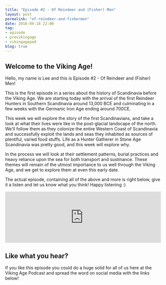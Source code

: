 ```yaml
---
title: "Episode #2 - Of Reindeer and (Fisher) Men"
layout: post
permalink: "of-reindeer-and-fishermen"
date: 2016-04-18 22:00
tag:
- episode
- previkingage
- vikingagepod
blog: true
---
```


## Welcome to the Viking Age!

Hello, my name is Lee and this is Episode #2 - Of Reindeer and (Fisher) Men!

This is the first episode in a series about the history of Scandinavia before the Viking Age. We are starting
today with the arrival of the first Reindeer Hunters in Southern Scandinavia around 13,000 BCE and culminating in a few weeks with the Germanic Iron Age ending around 700CE.

This week we will explore the story of the first Scandinavians, and take a look at what their lives were like in the post-glacial landscape of the north. We'll follow them as they colonize the entire Western Coast of Scandinavia and successfully exploit the lands and seas they inhabited as sources of plentiful, varied food stuffs. Life as a Hunter Gatherer in Stone Age Scandinavia was pretty good, and this week will explore why.

In the process we will look at their settlement patterns, burial practices and heavy reliance upon the sea for both transport and sustinance. These themes will remain of the utmost importance to us well through the Viking Age, and we get to explore them at even this early date.

The actual episode, containing all of the above and more is right below, give it a listen and let us know what you think! Happy listening :)

<iframe width="100%" height="166" scrolling="no" frameborder="no" src="https://w.soundcloud.com/player/?url=https%3A//api.soundcloud.com/tracks/259761131&amp;color=ff5500&amp;auto_play=false&amp;hide_related=false&amp;show_comments=true&amp;show_user=true&amp;show_reposts=false"></iframe>

## Like what you hear?
If you like this episode you could do a huge solid for all of us here at the Viking Age Podcast and spread the word on social media with the links below!
